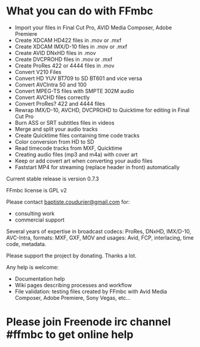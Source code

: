# What you can do with FFmbc #

- Import your files in Final Cut Pro, AVID Media Composer, Adobe Premiere
- Create XDCAM HD422 files in .mov or .mxf
- Create XDCAM IMX/D-10 files in .mov or .mxf
- Create AVID DNxHD files in .mov
- Create DVCPROHD files in .mov or .mxf
- Create ProRes 422 or 4444 files in .mov
- Convert V210 Files
- Convert HD YUV BT709 to SD BT601 and vice versa
- Convert AVCIntra 50 and 100
- Convert MPEG-TS files with SMPTE 302M audio
- Convert AVCHD files correctly
- Convert ProRes? 422 and 4444 files
- Rewrap IMX/D-10, AVCHD, DVCPROHD to Quicktime for editing in Final Cut Pro
- Burn ASS or SRT subtitles files in videos
- Merge and split your audio tracks
- Create Quicktime files containing time code tracks
- Color conversion from HD to SD
- Read timecode tracks from MXF, Quicktime
- Creating audio files (mp3 and m4a) with cover art
- Keep or add covert art when converting your audio files
- Faststart MP4 for streaming (replace header in front) automatically

Current stable release is version 0.7.3

FFmbc license is GPL v2

Please contact baptiste.coudurier@gmail.com for:
 - consulting work
 - commercial support

Several years of expertise in broadcast codecs: ProRes, DNxHD, IMX/D-10, AVC-Intra, formats: MXF, GXF, MOV and usages: Avid, FCP, interlacing, time code, metadata.

Please support the project by donating. Thanks a lot.

Any help is welcome:
- Documentation help
- Wiki pages describing processes and workflow
- File validation: testing files created by FFmbc with Avid Media Composer, Adobe Premiere, Sony Vegas, etc...

# Please join Freenode irc channel #ffmbc to get online help #
